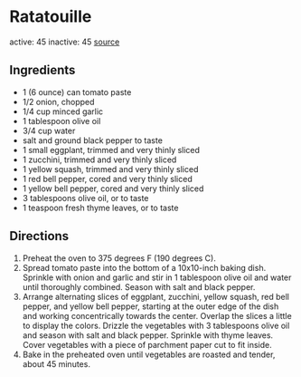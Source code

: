 # Ratatouille
active: 45
inactive: 45
[source](https://www.allrecipes.com/recipe/222006/disneys-ratatouille/)
## Ingredients
* 1 (6 ounce) can tomato paste
* 1/2 onion, chopped
* 1/4 cup minced garlic
* 1 tablespoon olive oil
* 3/4 cup water
* salt and ground black pepper to taste
* 1 small eggplant, trimmed and very thinly sliced
* 1 zucchini, trimmed and very thinly sliced
* 1 yellow squash, trimmed and very thinly sliced
* 1 red bell pepper, cored and very thinly sliced
* 1 yellow bell pepper, cored and very thinly sliced
* 3 tablespoons olive oil, or to taste
* 1 teaspoon fresh thyme leaves, or to taste
## Directions
1. Preheat the oven to 375 degrees F (190 degrees C).
2. Spread tomato paste into the bottom of a 10x10-inch baking dish. Sprinkle with onion and garlic and stir in 1 tablespoon olive oil and water until thoroughly combined. Season with salt and black pepper.
3. Arrange alternating slices of eggplant, zucchini, yellow squash, red bell pepper, and yellow bell pepper, starting at the outer edge of the dish and working concentrically towards the center. Overlap the slices a little to display the colors. Drizzle the vegetables with 3 tablespoons olive oil and season with salt and black pepper. Sprinkle with thyme leaves. Cover vegetables with a piece of parchment paper cut to fit inside.
4. Bake in the preheated oven until vegetables are roasted and tender, about 45 minutes.
